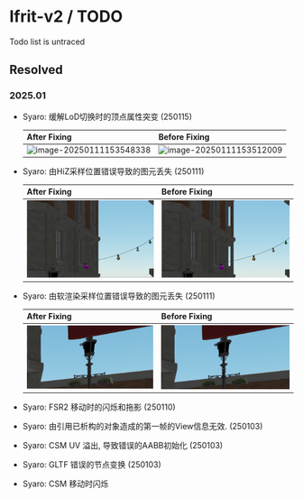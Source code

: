# Ifrit-v2 /  TODO 

Todo list is untraced

## Resolved

### 2025.01
- Syaro: 缓解LoD切换时的顶点属性突变 (250115)

  | After Fixing                                       | Before Fixing                                      |
  | -------------------------------------------------- | -------------------------------------------------- |
  | ![image-20250111153548338](docs/imgtodo/nlod1.png) | ![image-20250111153512009](docs/imgtodo/nlod2.png) |

- Syaro: 由HiZ采样位置错误导致的图元丢失 (250111)

  | After Fixing                                                 | Before Fixing                                                |
  | ------------------------------------------------------------ | ------------------------------------------------------------ |
  | ![image-20250111153548338](docs/imgtodo/image-20250111153548338.png) | ![image-20250111153512009](docs/imgtodo/image-20250111153512009.png) |

- Syaro: 由软渲染采样位置错误导致的图元丢失 (250111)

  | After Fixing                                                 | Before Fixing                                                |
  | ------------------------------------------------------------ | ------------------------------------------------------------ |
  | ![image-20250111144804794](docs/imgtodo/image-20250111144804794.png) | ![image-20250111144843767](docs/imgtodo/image-20250111144843767.png) |

  

- Syaro: FSR2 移动时的闪烁和拖影 (250110)

- Syaro: 由引用已析构的对象造成的第一帧的View信息无效. (250103)

- Syaro: CSM UV 溢出, 导致错误的AABB初始化 (250103)

- Syaro: GLTF 错误的节点变换 (250103)

- Syaro: CSM 移动时闪烁

  